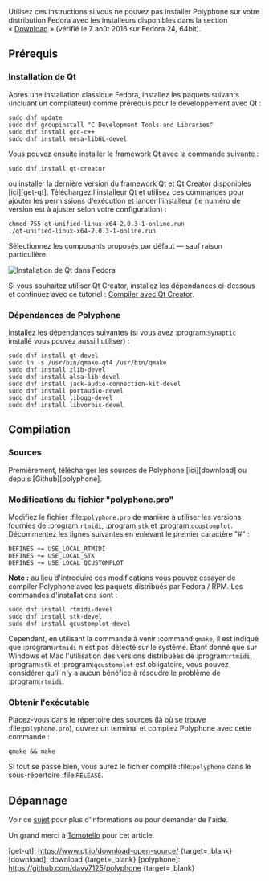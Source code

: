 Utilisez ces instructions si vous ne pouvez pas installer Polyphone sur votre distribution Fedora avec les installeurs disponibles dans la section «&nbsp;[Download](download)&nbsp;» (vérifié le 7 août 2016 sur Fedora 24, 64bit).


## Prérequis


### Installation de Qt

Après une installation classique Fedora, installez les paquets suivants (incluant un compilateur) comme prérequis pour le développement avec Qt&nbsp;:

```
sudo dnf update
sudo dnf groupinstall "C Development Tools and Libraries"
sudo dnf install gcc-c++
sudo dnf install mesa-libGL-devel
```

Vous pouvez ensuite installer le framework Qt avec la commande suivante&nbsp;:

```
sudo dnf install qt-creator
```

ou installer la dernière version du framework Qt et Qt Creator disponibles [ici][get-qt].
Téléchargez l'installeur Qt et utilisez ces commandes pour ajouter les permissions d'exécution et lancer l'installeur (le numéro de version est à ajuster selon votre configuration)&nbsp;:

```
chmod 755 qt-unified-linux-x64-2.0.3-1-online.run
./qt-unified-linux-x64-2.0.3-1-online.run
```

Sélectionnez les composants proposés par défaut — sauf raison particulière.


![Installation de Qt dans Fedora](images/qt-setup-fedora.png "Installation de Qt dans Fedora")
   

Si vous souhaitez utiliser Qt Creator, installez les dépendances ci-dessous et continuez avec ce tutoriel&nbsp;: [Compiler avec Qt Creator](development/using-qt-creator-to-build-polyphone.md).


### Dépendances de Polyphone

Installez les dépendances suivantes (si vous avez :program:`Synaptic` installé vous pouvez aussi l'utiliser)&nbsp;:

```
sudo dnf install qt-devel
sudo ln -s /usr/bin/qmake-qt4 /usr/bin/qmake
sudo dnf install zlib-devel
sudo dnf install alsa-lib-devel
sudo dnf install jack-audio-connection-kit-devel
sudo dnf install portaudio-devel
sudo dnf install libogg-devel
sudo dnf install libvorbis-devel
```


## Compilation


### Sources


Premièrement, télécharger les sources de Polyphone [ici][download] ou depuis [Github][polyphone].


### Modifications du fichier "polyphone.pro"


Modifiez le fichier :file:`polyphone.pro` de manière à utiliser les versions fournies de :program:`rtmidi`, :program:`stk` et :program:`qcustomplot`.
Décommentez les lignes suivantes en enlevant le premier caractère "#"&nbsp;:

```
DEFINES += USE_LOCAL_RTMIDI
DEFINES += USE_LOCAL_STK
DEFINES += USE_LOCAL_QCUSTOMPLOT
```

**Note&nbsp;:** au lieu d'introduire ces modifications vous pouvez essayer de compiler Polyphone avec les paquets distribués par Fedora / RPM. Les commandes d'installations sont&nbsp;:

```
sudo dnf install rtmidi-devel
sudo dnf install stk-devel
sudo dnf install qcustomplot-devel
```

Cependant, en utilisant la commande à venir :command:`qmake`, il est indiqué que :program:`rtmidi` n'est pas détecté sur le système.
Étant donné que sur Windows et Mac l'utilisation des versions distribuées de :program:`rtmidi`, :program:`stk` et :program:`qcustomplot` est obligatoire, vous pouvez considérer qu'il n'y a aucun bénéfice à résoudre le problème de :program:`rtmidi`.


### Obtenir l'exécutable


Placez-vous dans le répertoire des sources (là où se trouve :file:`polyphone.pro`), ouvrez un terminal et compilez Polyphone avec cette commande&nbsp;:

```
qmake && make
```

Si tout se passe bien, vous aurez le fichier compilé :file:`polyphone` dans le sous-répertoire :file:`RELEASE`.


## Dépannage


Voir ce [sujet](forum/support-bug-reports/9-success-polyphone-fedora-rpm-linux-build) pour plus d'informations ou pour demander de l'aide.

<p class="endpage">Un grand merci à <a href="dashboard/820-tomotello">Tomotello</a> pour cet article.</p>


[get-qt]:    https://www.qt.io/download-open-source/ {target=_blank}
[download]:  download                                {target=_blank}
[polyphone]: https://github.com/davy7125/polyphone   {target=_blank}
